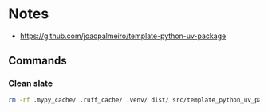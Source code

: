 # Notes

- https://github.com/joaopalmeiro/template-python-uv-package

## Commands

### Clean slate

```bash
rm -rf .mypy_cache/ .ruff_cache/ .venv/ dist/ src/template_python_uv_package/__pycache__/
```
